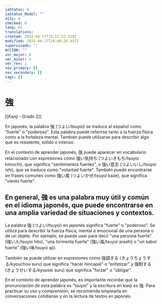 ```yaml
---
iaStatus: 0
iaStatus_Model: ""
a11y: 0
checked: 0
lang: ES
translations: 
created: 2024-04-17T19:51:57.518Z
modified: 2024-04-17T20:00:26.927Z
supervisado: ""
ACCION: ""
ver_major: 0
ver_minor: 3
ver_rev: 1
nav_primary: []
nav_secondary: []
tags: []
---
```

# 強

[[Kanji - Grado 2]]

En japonés, la palabra 強 (つよい/tsuyoi) se traduce al español como "fuerte" o "poderoso". Esta palabra puede referirse tanto a la fuerza física como a la fortaleza mental. También puede utilizarse para describir algo que es resistente, sólido o intenso.

En el contexto de aprender japonés, 強 puede aparecer en vocabulario relacionado con expresiones como 強い気持ち (つよいきもち/tsuyoi kimochi), que significa "sentimientos fuertes", o 強い意志 (つよいいし/tsuyoi ishi), que se traduce como "voluntad fuerte". También puede encontrarse en frases comunes como 強い風 (つよいかぜ/tsuyoi kaze), que significa "viento fuerte".

En general, 強 es una palabra muy útil y común en el idioma japonés, que puede encontrarse en una amplia variedad de situaciones y contextos.
---

La palabra 強 (つよい/tsuyoi) en japonés significa "fuerte" o "poderoso". Se utiliza para describir la fuerza física, mental o emocional de una persona o de un objeto. Por ejemplo, se puede usar para decir "una persona fuerte" (強い人/tsuyoi hito), "una tormenta fuerte" (強い嵐/tsuyoi arashi) o "un sabor fuerte" (強い味/tsuyoi aji).

También se puede utilizar en expresiones como 強調する (きょうちょうする/kyouchou suru) que significa "hacer hincapié" o "enfatizar" y 強制する (きょうせいする/kyousei suru) que significa "forzar" o "obligar".

En el contexto de aprender japonés, es importante recordar que la pronunciación de esta palabra es "tsuyoi" y la escritura en kanji es 強. Para practicar su uso y comprensión, se recomienda emplearla en conversaciones cotidianas y en la lectura de textos en japonés.
